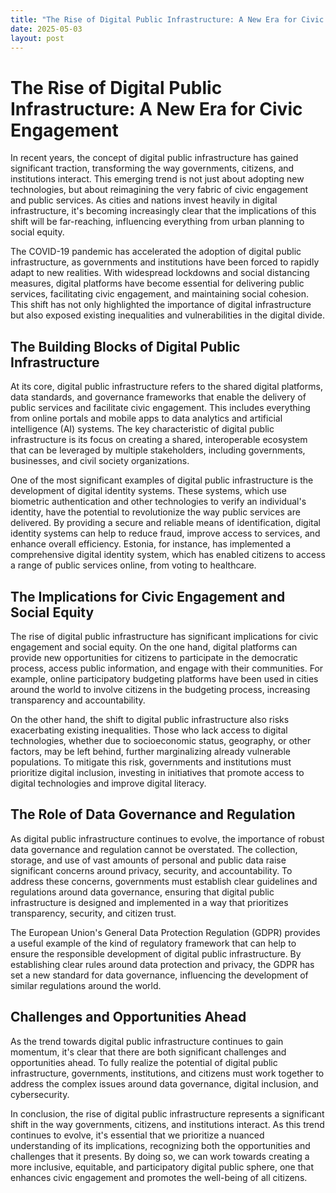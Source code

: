 ```yaml
---
title: "The Rise of Digital Public Infrastructure: A New Era for Civic Engagement"
date: 2025-05-03
layout: post
---
```


# The Rise of Digital Public Infrastructure: A New Era for Civic Engagement

In recent years, the concept of digital public infrastructure has gained significant traction, transforming the way governments, citizens, and institutions interact. This emerging trend is not just about adopting new technologies, but about reimagining the very fabric of civic engagement and public services. As cities and nations invest heavily in digital infrastructure, it's becoming increasingly clear that the implications of this shift will be far-reaching, influencing everything from urban planning to social equity.

The COVID-19 pandemic has accelerated the adoption of digital public infrastructure, as governments and institutions have been forced to rapidly adapt to new realities. With widespread lockdowns and social distancing measures, digital platforms have become essential for delivering public services, facilitating civic engagement, and maintaining social cohesion. This shift has not only highlighted the importance of digital infrastructure but also exposed existing inequalities and vulnerabilities in the digital divide.

## The Building Blocks of Digital Public Infrastructure

At its core, digital public infrastructure refers to the shared digital platforms, data standards, and governance frameworks that enable the delivery of public services and facilitate civic engagement. This includes everything from online portals and mobile apps to data analytics and artificial intelligence (AI) systems. The key characteristic of digital public infrastructure is its focus on creating a shared, interoperable ecosystem that can be leveraged by multiple stakeholders, including governments, businesses, and civil society organizations.

One of the most significant examples of digital public infrastructure is the development of digital identity systems. These systems, which use biometric authentication and other technologies to verify an individual's identity, have the potential to revolutionize the way public services are delivered. By providing a secure and reliable means of identification, digital identity systems can help to reduce fraud, improve access to services, and enhance overall efficiency. Estonia, for instance, has implemented a comprehensive digital identity system, which has enabled citizens to access a range of public services online, from voting to healthcare.

## The Implications for Civic Engagement and Social Equity

The rise of digital public infrastructure has significant implications for civic engagement and social equity. On the one hand, digital platforms can provide new opportunities for citizens to participate in the democratic process, access public information, and engage with their communities. For example, online participatory budgeting platforms have been used in cities around the world to involve citizens in the budgeting process, increasing transparency and accountability.

On the other hand, the shift to digital public infrastructure also risks exacerbating existing inequalities. Those who lack access to digital technologies, whether due to socioeconomic status, geography, or other factors, may be left behind, further marginalizing already vulnerable populations. To mitigate this risk, governments and institutions must prioritize digital inclusion, investing in initiatives that promote access to digital technologies and improve digital literacy.

## The Role of Data Governance and Regulation

As digital public infrastructure continues to evolve, the importance of robust data governance and regulation cannot be overstated. The collection, storage, and use of vast amounts of personal and public data raise significant concerns around privacy, security, and accountability. To address these concerns, governments must establish clear guidelines and regulations around data governance, ensuring that digital public infrastructure is designed and implemented in a way that prioritizes transparency, security, and citizen trust.

The European Union's General Data Protection Regulation (GDPR) provides a useful example of the kind of regulatory framework that can help to ensure the responsible development of digital public infrastructure. By establishing clear rules around data protection and privacy, the GDPR has set a new standard for data governance, influencing the development of similar regulations around the world.

## Challenges and Opportunities Ahead

As the trend towards digital public infrastructure continues to gain momentum, it's clear that there are both significant challenges and opportunities ahead. To fully realize the potential of digital public infrastructure, governments, institutions, and citizens must work together to address the complex issues around data governance, digital inclusion, and cybersecurity.

In conclusion, the rise of digital public infrastructure represents a significant shift in the way governments, citizens, and institutions interact. As this trend continues to evolve, it's essential that we prioritize a nuanced understanding of its implications, recognizing both the opportunities and challenges that it presents. By doing so, we can work towards creating a more inclusive, equitable, and participatory digital public sphere, one that enhances civic engagement and promotes the well-being of all citizens.